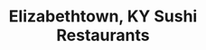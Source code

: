 ---
layout: city
title: Elizabethtown, KY Sushi Restaurants
permalink: /kentucky/elizabethtown/
stateAbbr: KY
stateName: Kentucky
cityName: Elizabethtown

---